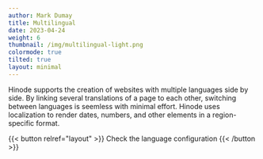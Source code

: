 ```yaml
---
author: Mark Dumay
title: Multilingual
date: 2023-04-24
weight: 6
thumbnail: /img/multilingual-light.png
colormode: true
tilted: true
layout: minimal
---
```


Hinode supports the creation of websites with multiple languages side by side. By linking several translations of a page to each other, switching between languages is seemless with minimal effort. Hinode uses localization to render dates, numbers, and other elements in a region-specific format.

{{< button relref="layout" >}}
    Check the language configuration
{{< /button >}}
